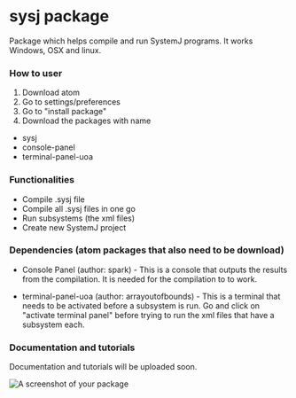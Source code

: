 # sysj package

Package which helps compile and run SystemJ programs. It works Windows, OSX and linux.

### How to user

1. Download atom
2. Go to settings/preferences
3. Go to "install package"
4. Download the packages with name
  - sysj
  - console-panel
  - terminal-panel-uoa

### Functionalities

- Compile .sysj file
- Compile all .sysj files in one go
- Run subsystems (the xml files)
- Create new SystemJ project

### Dependencies (atom packages that also need to be download)

- Console Panel (author: spark) - This is a console that outputs the results from the compilation. It is needed for the compilation to
  to work.

- terminal-panel-uoa (author: arrayoutofbounds) -  This is a terminal that needs to be activated before a subsystem is run. Go and click
  on "activate terminal panel" before trying to run the xml files that have a subsystem each. 

### Documentation and tutorials

Documentation and tutorials will be uploaded soon.

![A screenshot of your package](http://i.imgur.com/NMCKks0.png)
